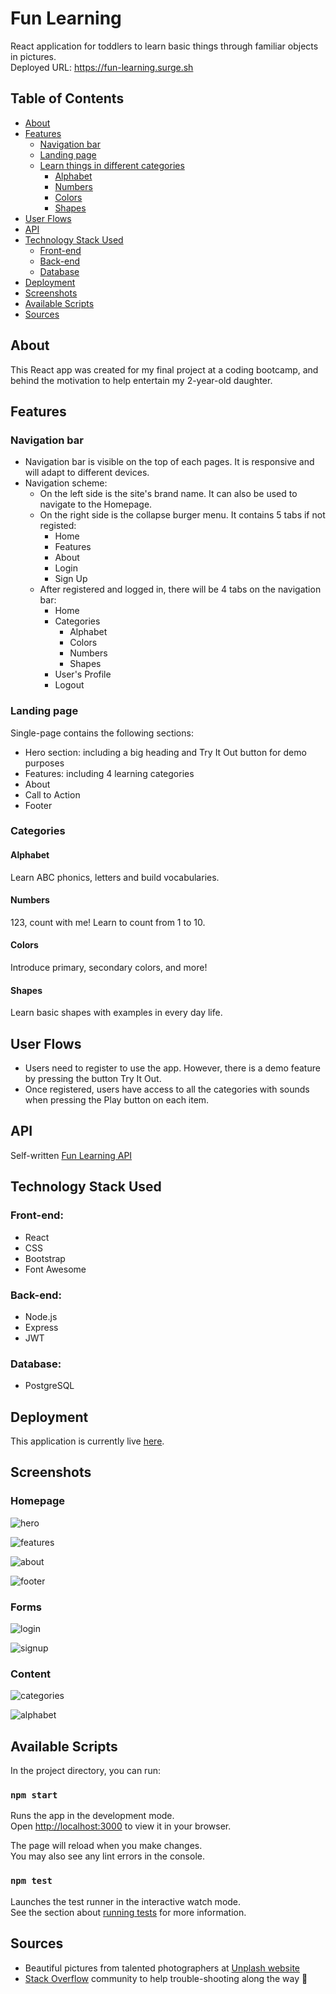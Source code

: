 # Fun Learning
React application for toddlers to learn basic things through familiar objects in pictures.\
Deployed URL: https://fun-learning.surge.sh

## Table of Contents
- [About](#about)
- [Features](#features)
  - [Navigation bar](#navigation-bar)
  - [Landing page](#landing-page)
  - [Learn things in different categories](#categories)
    - [Alphabet](#alphabet)
    - [Numbers](#numbers)
    - [Colors](#colors)
    - [Shapes](#shapes)
- [User Flows](#user-flows)
- [API](#api)
- [Technology Stack Used](#technology-stack-used)
  - [Front-end](#front-end)
  - [Back-end](#back-end)
  - [Database](#database)
- [Deployment](#deployment)
- [Screenshots](#screenshots)
- [Available Scripts](#available-scripts)
- [Sources](#sources)

## About
This React app was created for my final project at a coding bootcamp, and behind the motivation to help entertain my 2-year-old daughter.

## Features

### Navigation bar
- Navigation bar is visible on the top of each pages. It is responsive and will adapt to different devices.
- Navigation scheme:
  - On the left side is the site's brand name. It can also be used to navigate to the Homepage.
  - On the right side is the collapse burger menu. It contains 5 tabs if not registed:
    - Home
    - Features
    - About
    - Login
    - Sign Up
  - After registered and logged in, there will be 4 tabs on the navigation bar:
    - Home
    - Categories
      - Alphabet
      - Colors
      - Numbers
      - Shapes
    - User's Profile
    - Logout 

### Landing page
Single-page contains the following sections:
- Hero section: including a big heading and Try It Out button for demo purposes
- Features: including 4 learning categories
- About
- Call to Action
- Footer

### Categories

#### Alphabet
Learn ABC phonics, letters and build vocabularies.

#### Numbers
123, count with me! Learn to count from 1 to 10.

#### Colors
Introduce primary, secondary colors, and more!

#### Shapes
Learn basic shapes with examples in every day life.

## User Flows
- Users need to register to use the app. However, there is a demo feature by pressing the button Try It Out.
- Once registered, users have access to all the categories with sounds when pressing the Play button on each item.

## API
Self-written [Fun Learning API](https://fun-learning-api.herokuapp.com/categories)

## Technology Stack Used

### Front-end:
- React
- CSS
- Bootstrap
- Font Awesome

### Back-end:
- Node.js
- Express
- JWT

### Database:
- PostgreSQL

## Deployment

This application is currently live [here](https://fun-learning.surge.sh).

## Screenshots

### Homepage
![hero](public/images/screenshots/hero.png)

![features](public/images/screenshots/features.png)

![about](public/images/screenshots/about.png)

![footer](public/images/screenshots/footer.png)

### Forms
![login](public/images/screenshots/login.png)

![signup](public/images/screenshots/signup.png)

### Content
![categories](public/images/screenshots/categories.png)

![alphabet](public/images/screenshots/alphabet.png)

## Available Scripts

In the project directory, you can run:

### `npm start`

Runs the app in the development mode.\
Open [http://localhost:3000](http://localhost:3000) to view it in your browser.

The page will reload when you make changes.\
You may also see any lint errors in the console.

### `npm test`

Launches the test runner in the interactive watch mode.\
See the section about [running tests](https://facebook.github.io/create-react-app/docs/running-tests) for more information.

## Sources

- Beautiful pictures from talented photographers at [Unplash website](https://unsplash.com)
- [Stack Overflow](https://stackoverflow.com) community to help trouble-shooting along the way 🙏 
